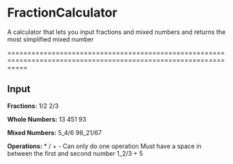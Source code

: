 # FractionCalculator

A calculator that lets you input fractions and mixed numbers and returns the most simplified mixed number

=================================================================================================================

## Input

**Fractions:** 1/2 2/3

**Whole Numbers:** 13 451 93 

**Mixed Numbers:** 5_4/6 98_21/67

**Operations:** * / + - 
Can only do one operation 
Must have a space in between the first and second number
1_2/3 + 5
